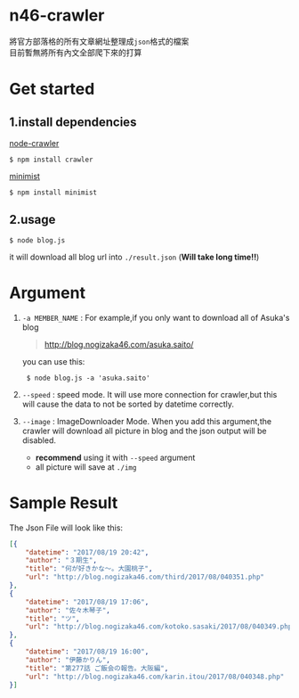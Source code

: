 n46-crawler
===========

將官方部落格的所有文章網址整理成`json`格式的檔案  
目前暫無將所有內文全部爬下來的打算

# Get started #
## 1.install dependencies ##

[node-crawler](https://github.com/bda-research/node-crawler "https://github.com/bda-research/node-crawler")

	$ npm install crawler

[minimist](https://www.npmjs.com/package/minimist)

	$ npm install minimist

## 2.usage ##

	$ node blog.js
it will download all blog url into `./result.json`  (**Will take long time!!**)

# Argument #

1. `-a MEMBER_NAME` : For example,if you only want to download all of Asuka's blog

	> http://blog.nogizaka46.com/asuka.saito/

	you can use this:

		$ node blog.js -a 'asuka.saito'
		
2. `--speed` : speed mode. It will use more connection for crawler,but this will cause the data to not be sorted by datetime correctly.
3.  `--image` : ImageDownloader Mode. When you add this argument,the crawler will download all picture in blog and the json output will be disabled.
	- **recommend** using it with `--speed` argument
	- all picture will save at `./img`


# Sample Result #
The Json File will look like this:

```json
[{
	"datetime": "2017/08/19 20:42",
	"author": "３期生",
	"title": "何が好きかな〜。大園桃子",
	"url": "http://blog.nogizaka46.com/third/2017/08/040351.php"
},
{
	"datetime": "2017/08/19 17:06",
	"author": "佐々木琴子",
	"title": "ツ",
	"url": "http://blog.nogizaka46.com/kotoko.sasaki/2017/08/040349.php"
},
{
	"datetime": "2017/08/19 16:00",
	"author": "伊藤かりん",
	"title": "第277話 ご飯会の報告。大阪編",
	"url": "http://blog.nogizaka46.com/karin.itou/2017/08/040348.php"
}]

```
